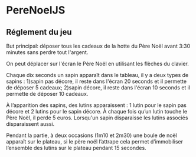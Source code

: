 # PereNoelJS

## Réglement du jeu

But principal: déposer tous les cadeaux de la hotte du Père Noël avant 3:30 minutes sans perdre tout l'argent.

On peut déplacer sur l'écran le Père Noël en utilisant les flèches du clavier.

Chaque dix seconds un sapin apparaît dans le tableau, il y a deux types de sapins :
1)sapin pas décore, il reste dans l'écran 20 seconds et il permette de déposer 5 cadeaux;
2)sapin décore, il reste dans l'écran 10 seconds et il permette de déposer 10 cadeaux.

À l’apparition des sapins, des lutins apparaissent : 1 lutin pour le sapin pas décore et 2 lutins pour le sapin décore. À chaque fois qu’un lutin touche le Père Noël, il perde 5 euros.
Lorsqu'un sapin disparaisse les lutins associés disparaissent aussi.

Pendant la partie, à deux occasions (1m10 et 2m30) une boule de noël apparaît sur le
plateau, si le père noël l’attrape cela permet d’immobiliser l’ensemble des lutins sur le plateau pendant 15 secondes.
